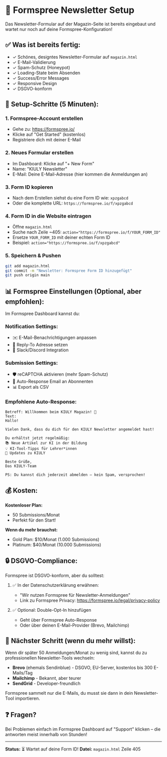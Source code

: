 # 📧 Formspree Newsletter Setup

Das Newsletter-Formular auf der Magazin-Seite ist bereits eingebaut und wartet nur noch auf deine Formspree-Konfiguration!

## ✅ Was ist bereits fertig:

- ✓ Schönes, designtes Newsletter-Formular auf `magazin.html`
- ✓ E-Mail-Validierung
- ✓ Spam-Schutz (Honeypot)
- ✓ Loading-State beim Absenden
- ✓ Success/Error Messages
- ✓ Responsive Design
- ✓ DSGVO-konform

## 🚀 Setup-Schritte (5 Minuten):

### 1. Formspree-Account erstellen
- Gehe zu: https://formspree.io/
- Klicke auf "Get Started" (kostenlos)
- Registriere dich mit deiner E-Mail

### 2. Neues Formular erstellen
- Im Dashboard: Klicke auf "+ New Form"
- Name: "KIULY Newsletter"
- E-Mail: Deine E-Mail-Adresse (hier kommen die Anmeldungen an)

### 3. Form ID kopieren
- Nach dem Erstellen siehst du eine Form ID wie: `xpzgabcd`
- Oder die komplette URL: `https://formspree.io/f/xpzgabcd`

### 4. Form ID in die Website eintragen
- Öffne `magazin.html`
- Suche nach Zeile ~405: `action="https://formspree.io/f/YOUR_FORM_ID"`
- Ersetze `YOUR_FORM_ID` mit deiner echten Form ID
- Beispiel: `action="https://formspree.io/f/xpzgabcd"`

### 5. Speichern & Pushen
```bash
git add magazin.html
git commit -m "Newsletter: Formspree Form ID hinzugefügt"
git push origin main
```

## 📊 Formspree Einstellungen (Optional, aber empfohlen):

Im Formspree Dashboard kannst du:

### Notification Settings:
- ✉️ E-Mail-Benachrichtigungen anpassen
- 📧 Reply-To Adresse setzen
- 🔔 Slack/Discord Integration

### Submission Settings:
- 🛡️ reCAPTCHA aktivieren (mehr Spam-Schutz)
- 🔄 Auto-Response Email an Abonnenten
- 📊 Export als CSV

### Empfohlene Auto-Response:
```
Betreff: Willkommen beim KIULY Magazin! 🎉
Text: 
Hallo!

Vielen Dank, dass du dich für den KIULY Newsletter angemeldet hast!

Du erhältst jetzt regelmäßig:
📚 Neue Artikel zur KI in der Bildung
💡 KI-Tool-Tipps für Lehrer*innen
🚀 Updates zu KIULY

Beste Grüße,
Das KIULY-Team

PS: Du kannst dich jederzeit abmelden – kein Spam, versprochen!
```

## 💰 Kosten:

**Kostenloser Plan:**
- 50 Submissions/Monat
- Perfekt für den Start!

**Wenn du mehr brauchst:**
- Gold Plan: $10/Monat (1.000 Submissions)
- Platinum: $40/Monat (10.000 Submissions)

## 🔒 DSGVO-Compliance:

Formspree ist DSGVO-konform, aber du solltest:

1. ✅ In der Datenschutzerklärung erwähnen:
   - "Wir nutzen Formspree für Newsletter-Anmeldungen"
   - Link zu Formspree Privacy: https://formspree.io/legal/privacy-policy

2. ✅ Optional: Double-Opt-In hinzufügen
   - Geht über Formspree Auto-Response
   - Oder über deinen E-Mail-Provider (Brevo, Mailchimp)

## 🎯 Nächster Schritt (wenn du mehr willst):

Wenn dir später 50 Anmeldungen/Monat zu wenig sind, kannst du zu professionellen Newsletter-Tools wechseln:

- **Brevo** (ehemals Sendinblue) - DSGVO, EU-Server, kostenlos bis 300 E-Mails/Tag
- **Mailchimp** - Bekannt, aber teurer
- **SendGrid** - Developer-freundlich

Formspree sammelt nur die E-Mails, du musst sie dann in dein Newsletter-Tool importieren.

## ❓ Fragen?

Bei Problemen einfach im Formspree Dashboard auf "Support" klicken – die antworten meist innerhalb von Stunden!

---

**Status:** ⏳ Wartet auf deine Form ID!
**Datei:** `magazin.html` Zeile 405

